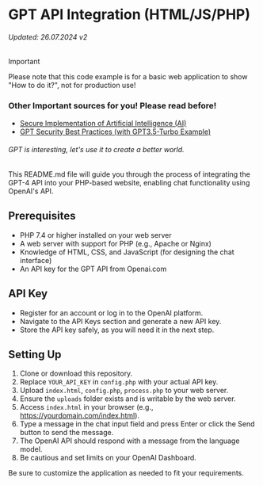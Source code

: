 # GPT API Integration (HTML/JS/PHP)
###### Updated: 26.07.2024 v2


> [!IMPORTANT]
> Please note that this code example is for a basic web application to show "How to do it?", not for production use! 

### Other Important sources for you! Please read before!
- [Secure Implementation of Artificial Intelligence (AI)](https://github.com/VolkanSah/Implementing-AI-Systems-Whitepaper)
- [GPT Security Best Practices (with GPT3.5-Turbo Example)](https://github.com/VolkanSah/GPT-Security-Best-Practices)
###### GPT is interesting, let's use it to create a better world.

This README.md file will guide you through the process of integrating the GPT-4 API into your PHP-based website, enabling chat functionality using OpenAI's API.

## Prerequisites
- PHP 7.4 or higher installed on your web server
- A web server with support for PHP (e.g., Apache or Nginx)
- Knowledge of HTML, CSS, and JavaScript (for designing the chat interface)
- An API key for the GPT API from Openai.com

## API Key
- Register for an account or log in to the OpenAI platform.
- Navigate to the API Keys section and generate a new API key.
- Store the API key safely, as you will need it in the next step.

## Setting Up
1. Clone or download this repository.
2. Replace `YOUR_API_KEY` in `config.php` with your actual API key.
3. Upload `index.html`, `config.php`, `process.php` to your web server.
4. Ensure the `uploads` folder exists and is writable by the web server.
5. Access `index.html` in your browser (e.g., https://yourdomain.com/index.html).
6. Type a message in the chat input field and press Enter or click the Send button to send the message.
7. The OpenAI API should respond with a message from the language model.
8. Be cautious and set limits on your OpenAI Dashboard.

Be sure to customize the application as needed to fit your requirements.
